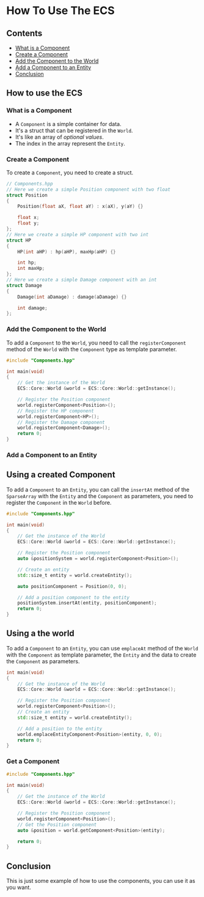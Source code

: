 # How To Use The ECS
## Contents
- [What is a Component](#what-is-a-component)
- [Create a Component](#create-a-component)
- [Add the Component to the World](#add-the-component-to-the-world)
- [Add a Component to an Entity](#add-a-component-to-an-entity)
- [Conclusion](#conclusion)

## How to use the ECS
### What is a Component
- A `Component` is a simple container for data.
- It's a struct that can be registered in the `World`.
- It's like an array of *optional values*.
- The index in the array represent the `Entity`.

### Create a Component
To create a `Component`, you need to create a struct.
```cpp
// Components.hpp
// Here we create a simple Position component with two float
struct Position
{
    Position(float aX, float aY) : x(aX), y(aY) {}

    float x;
    float y;
};
// Here we create a simple HP component with two int
struct HP
{
    HP(int aHP) : hp(aHP), maxHp(aHP) {}

    int hp;
    int maxHp;
};
// Here we create a simple Damage component with an int
struct Damage
{
    Damage(int aDamage) : damage(aDamage) {}

    int damage;
};
```

### Add the Component to the World
To add a `Component` to the `World`, you need to call the `registerComponent` method of the `World` with the `Component` type as template parameter.
```cpp
#include "Components.hpp"

int main(void)
{
    // Get the instance of the World
    ECS::Core::World &world = ECS::Core::World::getInstance();

    // Register the Position component
    world.registerComponent<Position>();
    // Register the HP component
    world.registerComponent<HP>();
    // Register the Damage component
    world.registerComponent<Damage>();
    return 0;
}
```

### Add a Component to an Entity
## Using a created Component
To add a `Component` to an `Entity`, you can call the `insertAt` method of the `SparseArray` with the `Entity` and the `Component` as parameters, you need to register the `Component` in the `World` before.
```cpp
#include "Components.hpp"

int main(void)
{
    // Get the instance of the World
    ECS::Core::World &world = ECS::Core::World::getInstance();

    // Register the Position component
    auto &positionSystem = world.registerComponent<Position>();

    // Create an entity
    std::size_t entity = world.createEntity();

    auto positionComponent = Position(0, 0);

    // Add a position component to the entity
    positionSystem.insertAt(entity, positionComponent);
    return 0;
}
```
## Using a the world
To add a `Component` to an `Entity`, you can use `emplaceAt` method of the `World` with the `Component` as template parameter, the `Entity` and the data to create the `Component` as parameters.
```cpp
int main(void)
{
    // Get the instance of the World
    ECS::Core::World &world = ECS::Core::World::getInstance();

    // Register the Position component
    world.registerComponent<Position>();
    // Create an entity
    std::size_t entity = world.createEntity();

    // Add a position to the entity
    world.emplaceEntityComponent<Position>(entity, 0, 0);
    return 0;
}
```
### Get a Component
```cpp
#include "Components.hpp"

int main(void)
{
    // Get the instance of the World
    ECS::Core::World &world = ECS::Core::World::getInstance();

    // Register the Position component
    world.registerComponent<Position>();
    // Get the Position component
    auto &position = world.getComponent<Position>(entity);

    return 0;
}
```
## Conclusion
This is just some example of how to use the components, you can use it as you want.
